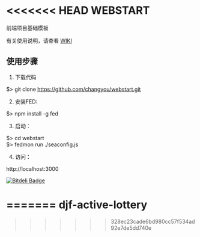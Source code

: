 <<<<<<< HEAD
WEBSTART
========
前端项目基础模板

有关使用说明，请查看 [WIKI](https://github.com/changyou/webstart/wiki)

## 使用步骤

1. 下载代码
  
  $> git clone https://github.com/changyou/webstart.git

2. 安装FED:

  $> npm install -g fed

3. 启动：

  $> cd webstart  
  $> fedmon run ./seaconfig.js

4. 访问：

  http://localhost:3000


[![Bitdeli Badge](https://d2weczhvl823v0.cloudfront.net/changyou/webstart/trend.png)](https://bitdeli.com/free "Bitdeli Badge")

=======
djf-active-lottery
==================
>>>>>>> 328ec23cade6bd980cc57f534ad92e7de5dd740e
